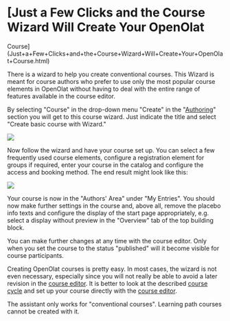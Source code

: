 #  [Just a Few Clicks and the Course Wizard Will Create Your OpenOlat
Course](Just+a+Few+Clicks+and+the+Course+Wizard+Will+Create+Your+OpenOlat+Course.html)

There is a wizard to help you create conventional courses. This Wizard is
meant for course authors who prefer to use only the most popular course
elements in OpenOlat without having to deal with the entire range of features
available in the course editor.

By selecting "Course" in the drop-down menu "Create" in the
"[Authoring](Authoring.html)" section you will get to this course wizard. Just
indicate the title and select "Create basic course with Wizard."

![](../../download/attachments/108600712/CourseWizard1_EN.png)

  

Now follow the wizard and have your course set up. You can select a few
frequently used course elements, configure a registration element for groups
if required, enter your course in the catalog and configure the access and
booking method. The end result might look like this:

![](../../download/attachments/108600712/CourseWizard_EN.png)

Your course is now in the "Authors' Area" under "My Entries". You should now
make further settings in the course and, above all, remove the placebo info
texts and configure the display of the start page appropriately, e.g. select a
display without preview in the "Overview" tab of the top building block.

You can make further changes at any time with the course editor. Only when you
set the course to the status "published" will it become visible for course
participants.

Creating OpenOlat courses is pretty easy. In most cases, the wizard is not
even necessary, especially since you will not really be able to avoid a later
revision in the [course
editor](General+Configuration+of+Course+Elements.html). It is better to look
at the described [course cycle](General+Information.html) and set up your
course directly with the [course
editor](In+Five+Steps+to+Your+Course+With+the+Course+Editor.html).

The assistant only works for "conventional courses". Learning path courses
cannot be created with it.

